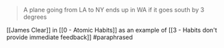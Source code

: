 > A plane going from LA to NY ends up in WA if it goes south by 3 degrees

[[James Clear]] in [[0 - Atomic Habits]] as an example of [[3 - Habits don't provide immediate feedback]] #paraphrased
